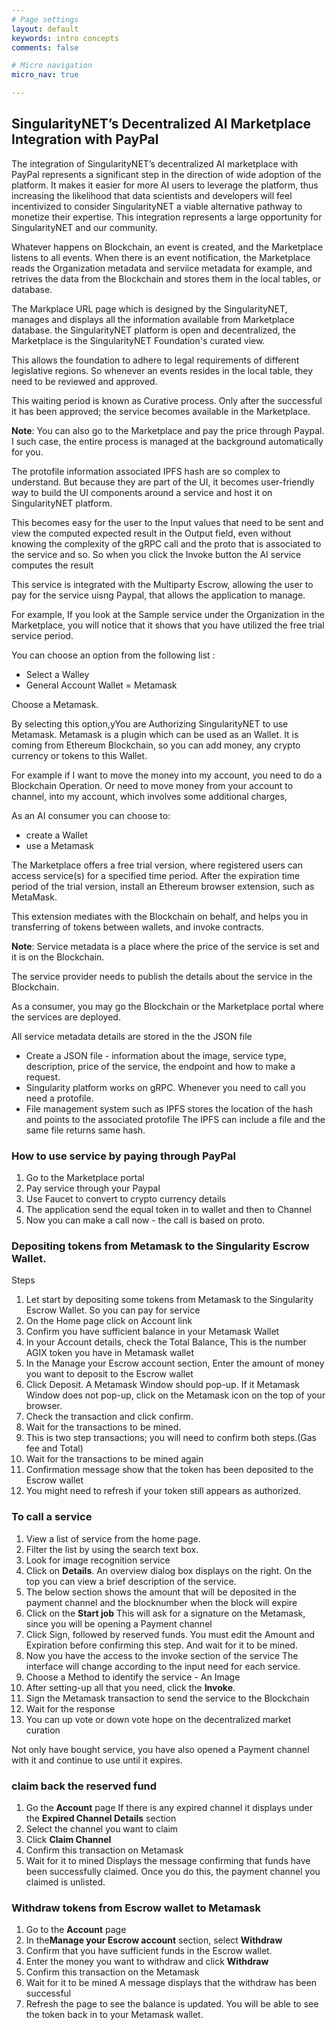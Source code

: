 ```yaml
---
# Page settings
layout: default
keywords: intro concepts
comments: false

# Micro navigation
micro_nav: true

---
```

## SingularityNET’s Decentralized AI Marketplace Integration with PayPal

The integration of SingularityNET’s decentralized AI marketplace with PayPal represents a significant step in the direction of wide adoption of the platform. It makes it easier for more AI users to leverage the platform, thus increasing the likelihood that data scientists and developers will feel incentivized to consider SingularityNET a viable alternative pathway to monetize their expertise. This integration represents a large opportunity for SingularityNET and our community.

Whatever happens on Blockchain, an event is created, and the Marketplace listens to all events.  When there is an event notification, the Marketplace reads the Organization metadata and serviice metadata for example, and retrives the data from the Blockchain and stores them in the local tables, or database. 

The Markplace URL page which is designed by the SingularityNET, manages and displays all the information available from Marketplace database.
the SingularityNET platform is open and decentralized, the Marketplace is the SingularityNET Foundation's curated view. 

This allows the foundation to adhere to legal requirements of different legislative regions. So whenever an events resides in the local table, they need to be reviewed and approved. 

This waiting period is known as Curative process. Only after the successful it has been approved; the service becomes available in the Marketplace. 

**Note**: You can also go to the Marketplace and pay the price through Paypal. I such case, the entire process is managed at the background automatically for you.

The protofile  information associated IPFS hash are so complex to understand. But because they are part of the UI, it becomes user-friendly way to build the  UI components around a service and host it on SingularityNET platform. 

This becomes easy for the user to the Input values that need to be sent and view the computed expected result in the Output field, even without knowing the complexity of the gRPC call and the proto that is associated to the service and so.  So when you click the Invoke button the AI service computes the result 

This service is integrated with the Multiparty Escrow, allowing the user to pay for the service uisng Paypal, that allows the  application to manage.

For example, If you look at the Sample service under the Organization in the Marketplace, you will notice that it shows that you have utilized the free trial service period. 

You can choose an option from the following list :

- Select a Walley
- General Account Wallet 
= Metamask

Choose a Metamask.

By selecting this option,yYou are Authorizing SingularityNET to use Metamask. Metamask is a plugin which can be used as an Wallet. It is coming from Ethereum Blockchain, so you can add money, any crypto currency or tokens to this Wallet.  

For example if I want to move the money into my account, you need to do a Blockchain Operation. Or need to move money from your account to channel, into my account, which involves some additional charges, 

As an AI consumer you can choose to:
- create a Wallet
- use a Metamask

The Marketplace offers a free trial version, where registered users can access service(s) for a specified time period. After the expiration time period of the trial version, install an Ethereum browser extension, such as MetaMask. 

This extension mediates with the Blockchain on behalf, and helps you in transferring of tokens between wallets, and invoke contracts.

**Note**: Service metadata is a place where the price of the service is set and it is on the Blockchain.

The service provider needs to publish the details about the service in the Blockchain.

As a consumer, you may go the Blockchain or the Marketplace portal where the services are deployed.

All service metadata details are stored in the the JSON file
- Create a JSON file - information about the image, service type, description, price of the service, the endpoint and how to make a request.
- Singularity platform works on gRPC. Whenever you need to call you need a protofile.
- File management system such as IPFS stores the location of the hash and points to the associated protofile
    The IPFS can include a file and the same file returns same hash. 

### How to use service by paying through PayPal

1.	Go to the Marketplace portal
2.	Pay service through your Paypal 
3.	Use Faucet to convert to crypto currency details
4.	The application send the equal token in to wallet and then to Channel
5.	Now you can make a call now - the call is based on proto.

### Depositing  tokens from Metamask to the Singularity Escrow Wallet.

Steps
1.	Let start by depositing some tokens from Metamask to the Singularity Escrow Wallet. So you can pay for service
2.	On the Home page click on Account link
3.	Confirm you have sufficient balance in your Metamask Wallet
4.	In your Account details, check the Total Balance, This is the number AGIX token you have in Metamask wallet
5.	In the Manage your Escrow account section, Enter the amount of money you want to deposit to the Escrow wallet
6.	Click Deposit. A Metamask Window should pop-up. If it Metamask Window does not pop-up, click on the Metamask icon on the top of your browser.
7.	Check the transaction and click confirm.
8.	Wait for the transactions to be mined.
9.	This is two step transactions; you will need to confirm both steps.(Gas fee and Total)
10.	Wait for the transactions to be mined again
11.	Confirmation message show that the token has been deposited to the Escrow wallet 
12.	You might need to refresh if your token still appears as authorized.

### To  call a service

1.	View a list of service from the home page.
2.	Filter the list by using the search text box.
3.	Look for  image recognition service
4.	Click on **Details**. 
    An overview dialog box displays on the right. On the top you can view a brief description of the service.
5.	The below section shows the amount that will be deposited in the payment channel and the blocknumber when the block will expire
6.	Click on the **Start job**
    This will ask for a signature on the Metamask, since you will be opening a Payment channel
8.	Click Sign, followed by reserved funds. 
    You must edit the Amount and Expiration before confirming this step. And wait for it to be mined.
9.	Now you have the access to the invoke section of the service 
    The interface will change according to the input need for each service.
11.	Choose a Method to identify the service -  An Image
12.	After setting-up all that you need,  click the **Invoke**.
13.	Sign the Metamask transaction to send the service to the Blockchain
14.	Wait for the response
15.	You can up vote or down vote hope on the decentralized market curation

Not only have bought service, you have also opened a Payment channel with it and continue to use until it expires. 

### claim back the reserved fund
1.	Go the **Account** page
    If there is any expired channel it displays under the **Expired Channel Details** section
3.	Select the channel you want to claim
4.	Click **Claim Channel**
5.	Confirm this transaction on Metamask
6.	Wait for it to mined
    Displays the message confirming that funds have been successfully claimed.  Once you do this, the payment channel you claimed is unlisted.

### Withdraw tokens from Escrow wallet to Metamask
1.	Go to the **Account** page
2.	In the**Manage your Escrow account** section, select  **Withdraw**
3.	Confirm that you have sufficient funds in the Escrow wallet.
4.	Enter the money you want to withdraw and click **Withdraw**
5.	Confirm this transaction on the Metamask
6.	Wait for it to be mined
    A message displays that the withdraw has been successful
8.	Refresh the page to see the balance is updated.
    You will be able to see the token back in to your Metamask wallet. 